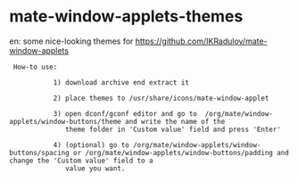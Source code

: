 # mate-window-applets-themes


en: some nice-looking themes for https://github.com/IKRadulov/mate-window-applets


     How-to use: 
               
               1) download archive end extract it 
   
               2) place themes to /usr/share/icons/mate-window-applet
               
               3) open dconf/gconf editor and go to  /org/mate/window-applets/window-buttons/theme and write the name of the
                  theme folder in 'Custom value' field and press 'Enter'
                  
               4) (optional) go to /org/mate/window-applets/window-buttons/spacing or /org/mate/window-applets/window-buttons/padding and change the 'Custom value' field to a 
                  value you want.
